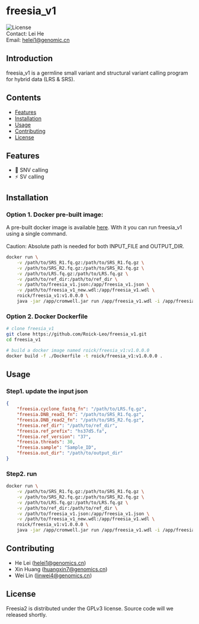 # freesia_v1
![License](https://img.shields.io/badge/license-GPLv3-blue.svg)<br>
Contact: Lei He<br>
Email: helei1@genomic.cn

## Introduction
freesia_v1 is a germline small variant and structural variant calling program for hybrid data (LRS & SRS).

## Contents
- [Features](#features)
- [Installation](#installation)
- [Usage](#usage)
- [Contributing](#contributing)
- [License](#license)

## Features
- 🌟 SNV calling
- ⚡ SV calling

## Installation
### Option 1. Docker pre-built image:
A pre-built docker image is available [here](crpi-y7bygzzrulh9scmj.cn-hangzhou.personal.cr.aliyuncs.com/roick/freesia_v1:v1.0.0.0). With it you can run freesia_v1 using a single command.<br>
<br>
Caution: Absolute path is needed for both INPUT_FILE and OUTPUT_DIR.

```bash
docker run \
    -v /path/to/SRS_R1.fq.gz:/path/to/SRS_R1.fq.gz \
    -v /path/to/SRS_R2.fq.gz:/path/to/SRS_R2.fq.gz \
    -v /path/to/LRS.fq.gz:/path/to/LRS.fq.gz \
    -v /path/to/ref_dir:/path/to/ref_dir \
    -v /path/to/freesia_v1.json:/app/freesia_v1.json \
    -v /path/to/freesia_v1_new.wdl:/app/freesia_v1.wdl \
    roick/freesia_v1:v1.0.0.0 \
    java -jar /app/cromwell.jar run /app/freesia_v1.wdl -i /app/freesia_v1.json
```

### Option 2. Docker Dockerfile
```bash
# clone freesia_v1
git clone https://github.com/Roick-Leo/freesia_v1.git
cd freesia_v1

# build a docker image named roick/freesia_v1:v1.0.0.0
docker build -f ./Dockerfile -t roick/freesia_v1:v1.0.0.0 .
```

## Usage
### Step1. update the input json
```json
{
    "freesia.cyclone_fastq_fn": "/path/to/LRS.fq.gz",
    "freesia.DNB_read1_fn": "/path/to/SRS_R1.fq.gz",
    "freesia.DNB_read2_fn": "/path/to/SRS_R2.fq.gz",
    "freesia.ref_dir": "/path/to/ref_dir",
    "freesia.ref_prefix": "hs37d5.fa",
    "freesia.ref_version": "37",
    "freesia.threads": 30,
    "freesia.sample": "Sample_ID",
    "freesia.out_dir": "/path/to/output_dir"
}
```
### Step2. run 
```bash
docker run \
    -v /path/to/SRS_R1.fq.gz:/path/to/SRS_R1.fq.gz \
    -v /path/to/SRS_R2.fq.gz:/path/to/SRS_R2.fq.gz \
    -v /path/to/LRS.fq.gz:/path/to/LRS.fq.gz \
    -v /path/to/ref_dir:/path/to/ref_dir \
    -v /path/to/freesia_v1.json:/app/freesia_v1.json \
    -v /path/to/freesia_v1_new.wdl:/app/freesia_v1.wdl \
    roick/freesia_v1:v1.0.0.0 \
    java -jar /app/cromwell.jar run /app/freesia_v1.wdl -i /app/freesia_v1.json
```
## Contributing
- He Lei (helei1@genomics.cn)
- Xin Huang (huangxin7@genomics.cn)
- Wei Lin (linwei4@genomics.cn)

## License
Freesia2 is distributed under the GPLv3 license. Source code will we released shortly.
